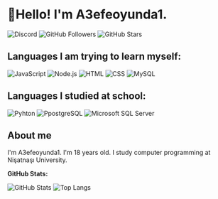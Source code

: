 # 👋Hello! I'm A3efeoyunda1.
![Discord](https://img.shields.io/badge/Discord-%235865F2?style=flat-square&logo=discord&logoColor=%235865F2&labelColor=black)
![GitHub Followers](https://img.shields.io/github/followers/A3efeoyunda1?style=flat-square&logo=github&logoColor=white&label=Followers&labelColor=%23181717&color=white)
![GitHub Stars](https://img.shields.io/github/stars/A3efeoyunda1?style=flat-square&logo=github&logoColor=white&label=Stars&labelColor=%23181717&color=white)

## Languages I am trying to learn myself:
![JavaScript](https://img.shields.io/badge/javascript-%23F7DF1E?style=for-the-badge&logo=javascript&logoColor=%23F7DF1E&labelColor=000000)
![Node.js](https://img.shields.io/badge/Node.js-%235FA04E?style=for-the-badge&logo=nodedotjs&logoColor=%235FA04E&labelColor=000000)
![HTML](https://img.shields.io/badge/HTML-%23E34F26?style=for-the-badge&logo=html5&logoColor=%23E34F26&labelColor=000000)
![CSS](https://img.shields.io/badge/CSS-%231572B6?style=for-the-badge&logo=css3&logoColor=%231572B6&labelColor=000000)
![MySQL](https://img.shields.io/badge/MySQL-%234479A1?style=for-the-badge&logo=mysql&logoColor=%234479A1&labelColor=000000)
## Languages I studied at school:
![Pyhton](https://img.shields.io/badge/Python-%233776AB?style=for-the-badge&logo=python&logoColor=%233776AB&labelColor=000000)
![PpostgreSQL](https://img.shields.io/badge/postgresql-%234169E1?style=for-the-badge&logo=postgresql&logoColor=%234169E1&labelColor=000000)
![Microsoft SQL Server](https://img.shields.io/badge/microsoft-sql_server-red?style=for-the-badge&labelColor=000000)

## About me
I'm A3efeoyunda1. I'm 18 years old. I study computer programming at Nişatnaşı University.

**GitHub Stats:**

![GitHub Stats](https://github-readme-stats.vercel.app/api?username=A3efeoyunda1&show_icons=true&theme=github_dark&border_color=2C323A&rank_icon=github)
![Top Langs](https://github-readme-stats.vercel.app/api/top-langs/?username=A3efeoyunda1&layout=compact&theme=github_dark&border_color=2C323A)
